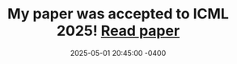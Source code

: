 ---
title: >-
  My paper was accepted to <strong>ICML 2025</strong>!
  <a href="https://arxiv.org/pdf/2505.12038" target="_blank">Read paper <i class="fas fa-angle-double-right"></i></a>
date: 2025-05-01 20:45:00 -0400
---